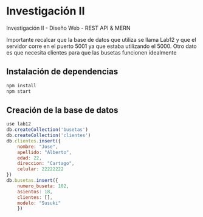 # Investigación II
Investigación II - Diseño Web - REST API & MERN

Importante recalcar que la base de datos que utiliza se llama Lab12 y que el servidor corre en el puerto 5001 ya que estaba utilizando el 5000. Otro dato es que necesita clientes para que las busetas funcionen idealmente

## Instalación de dependencias

```javascript
npm install
npm start
```
## Creación de la base de datos

```javascript
use lab12
db.createCollection('busetas')
db.createCollection('clientes')
db.clientes.insert({
    nombre: "Jose",
    apellido: "Alberto",
    edad: 22,
    direccion: "Cartago",
    celular: 22222222
})
db.busetas.insert({
    numero_buseta: 102,
    asientos: 18,
    clientes: [],
    modelo: "Susuki"
    })
```

